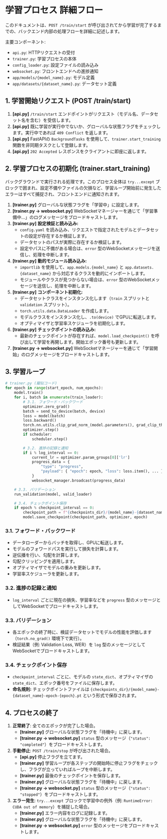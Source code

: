 # 学習プロセス 詳細フロー

このドキュメントは、`POST /train/start` が呼び出されてから学習が完了するまでの、バックエンド内部の処理フローを詳細に記述します。

主要コンポーネント:
-   `api.py`: HTTPリクエストの受付
-   `trainer.py`: 学習プロセスの本体
-   `config_loader.py`: 設定ファイルの読み込み
-   `websocket.py`: フロントエンドへの進捗通知
-   `app/models/{model_name}.py`: モデル定義
-   `app/datasets/{dataset_name}.py`: データセット定義

## 1. 学習開始リクエスト (POST /train/start)

1.  **[api.py]** `/train/start` エンドポイントがリクエスト（モデル名、データセット名を含む）を受信します。
2.  **[api.py]** 既に学習が実行中でないか、グローバルな状態フラグをチェックします。実行中であれば `409 Conflict` を返します。
3.  **[api.py]** FastAPIの `BackgroundTasks` を使用して、`trainer.start_training` 関数を非同期タスクとして登録します。
4.  **[api.py]** `202 Accepted` レスポンスをクライアントに即座に返します。

## 2. 学習プロセスの初期化 (trainer.start_training)

バックグラウンドで実行される処理です。このプロセス全体は `try...except` ブロックで囲まれ、設定不備やファイルの欠損など、学習ループ開始前に発生したエラーはすべて捕捉され、フロントエンドに通知されます。

1.  **[trainer.py]** グローバルな状態フラグを「学習中」に設定します。
2.  **[trainer.py -> websocket.py]** WebSocketマネージャーを通じて「学習準備中...」のログメッセージをブロードキャストします。
3.  **[trainer.py]** **設定検証と読み込み:**
    -   `config.yaml` を読み込み、リクエストで指定されたモデルとデータセットの設定が存在するか検証します。
    -   データセットのパスが実際に存在するか検証します。
    -   設定やパスに不備がある場合は、`error` 型のWebSocketメッセージを送信し、処理を中断します。
4.  **[trainer.py]** **動的モジュール読み込み:**
    -   `importlib` を使用して、`app.models.{model_name}` と `app.datasets.{dataset_name}` から対応するクラスを動的にインポートします。
    -   モジュールやクラスが見つからない場合は、`error` 型のWebSocketメッセージを送信し、処理を中断します。
5.  **[trainer.py]** **コンポーネント初期化:**
    -   データセットクラスをインスタンス化します（`train` スプリットと `validation` スプリット）。
    -   `torch.utils.data.DataLoader` を作成します。
    -   モデルクラスをインスタンス化し、`.to(device)` でGPUに転送します。
    -   オプティマイザと学習率スケジューラを初期化します。
6.  **[trainer.py]** **チェックポイントの読み込み:**
    -   最新のチェックポイントが存在すれば、`model.load_checkpoint()` を呼び出して学習を再開します。開始エポック番号も更新します。
7.  **[trainer.py -> websocket.py]** WebSocketマネージャーを通じて「学習開始」のログメッセージをブロードキャストします。

## 3. 学習ループ

```python
# trainer.py (擬似コード)
for epoch in range(start_epoch, num_epochs):
    model.train()
    for i, batch in enumerate(train_loader):
        # 3.1. フォワード・バックワード
        optimizer.zero_grad()
        batch = send_to_device(batch, device)
        loss = model(batch)
        loss.backward()
        torch.nn.utils.clip_grad_norm_(model.parameters(), grad_clip_thresh)
        optimizer.step()
        if scheduler:
            scheduler.step()

        # 3.2. 進捗の記録と通知
        if i % log_interval == 0:
            current_lr = optimizer.param_groups[0]['lr']
            progress_data = {
                "type": "progress",
                "payload": { "epoch": epoch, "loss": loss.item(), ... }
            }
            websocket_manager.broadcast(progress_data)

    # 3.3. バリデーション
    run_validation(model, valid_loader)

    # 3.4. チェックポイント保存
    if epoch % checkpoint_interval == 0:
        checkpoint_path = f"{checkpoints_dir}/{model_name}-{dataset_name}-epoch-{epoch}.pt"
        model.save_checkpoint(checkpoint_path, optimizer, epoch)
```

### 3.1. フォワード・バックワード
-   データローダーからバッチを取得し、GPUに転送します。
-   モデルのフォワードパスを実行して損失を計算します。
-   逆伝播を行い、勾配を計算します。
-   勾配クリッピングを適用します。
-   オプティマイザでモデルの重みを更新します。
-   学習率スケジューラを更新します。

### 3.2. 進捗の記録と通知
-   `log_interval` ごとに現在の損失、学習率などを `progress` 型のメッセージとしてWebSocketでブロードキャストします。

### 3.3. バリデーション
-   各エポックの終了時に、検証データセットでモデルの性能を評価します（`torch.no_grad()` 環境下で実行）。
-   検証結果（例: Validation Loss, WER）を `log` 型のメッセージとしてWebSocketでブロードキャストします。

### 3.4. チェックポイント保存
-   `checkpoint_interval` ごとに、モデルの `state_dict`、オプティマイザの `state_dict`、エポック番号をファイルに保存します。
-   **命名規則:** チェックポイントファイルは `{checkpoints_dir}/{model_name}-{dataset_name}-epoch-{epoch}.pt` という形式で保存されます。

## 4. プロセスの終了

1.  **正常終了**: 全てのエポックが完了した場合。
    -   **[trainer.py]** グローバルな状態フラグを「待機中」に戻します。
    -   **[trainer.py -> websocket.py]** `status` 型のメッセージ（`"status": "completed"`）をブロードキャストします。
2.  **手動停止**: `POST /train/stop` が呼び出された場合。
    -   **[api.py]** 停止フラグを立てます。
    -   **[trainer.py]** 学習ループが各ステップの開始時に停止フラグをチェックし、フラグが立っていればループを中断します。
    -   **[trainer.py]** 最後のチェックポイントを保存します。
    -   **[trainer.py]** グローバルな状態フラグを「待機中」に戻します。
    -   **[trainer.py -> websocket.py]** `status` 型のメッセージ（`"status": "stopped"`）をブロードキャストします。
3.  **エラー発生**: `try...except` ブロックで学習中の例外（例: `RuntimeError: CUDA out of memory`）を捕捉した場合。
    -   **[trainer.py]** エラー内容をログに記録します。
    -   **[trainer.py]** グローバルな状態フラグを「待機中」に戻します。
    -   **[trainer.py -> websocket.py]** `error` 型のメッセージをブロードキャストします。
